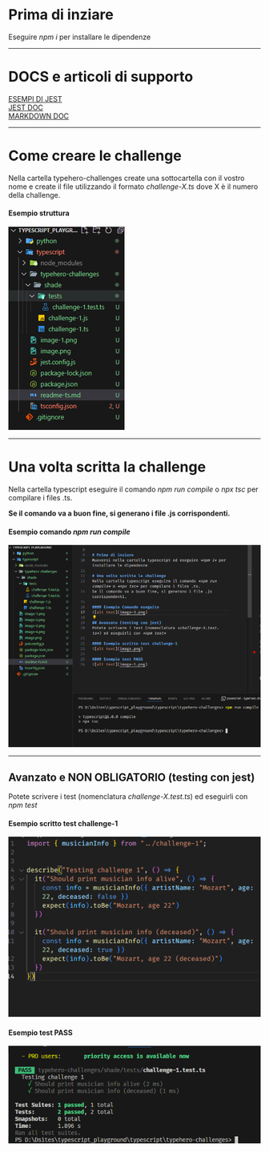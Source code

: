 # Prima di inziare
Eseguire *npm i* per installare le dipendenze

* * *

# DOCS e articoli di supporto
[ESEMPI DI JEST](https://medium.com/nerd-for-tech/testing-typescript-with-jest-290eaee9479d)\
[JEST DOC](https://jestjs.io/es-ES/docs/getting-started)\
[MARKDOWN DOC](https://markdown.es/sintaxis-markdown/#reglas)

* * *

# Come creare le challenge
Nella cartella typehero-challenges create una sottocartella con il vostro nome e create il file utilizzando il formato *challenge-X.ts* dove X è il numero della challenge.

#### Esempio struttura
![alt text](image-2.png)

* * *

# Una volta scritta la challenge
Nella cartella typescript eseguire il comando *npm run compile* o *npx tsc* per compilare i files .ts.

__Se il comando va a buon fine, si generano i file .js corrispondenti.__

#### Esempio comando *npm run compile*
![alt text](image-5.png)

* * *

## Avanzato e NON OBLIGATORIO (testing con jest)
Potete scrivere i test (nomenclatura *challenge-X.test.ts*) ed eseguirli con *npm test*

#### Esempio scritto test challenge-1
![alt text](image.png)

#### Esempio test PASS
![alt text](image-1.png)